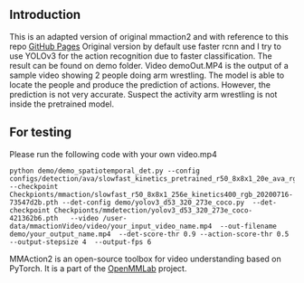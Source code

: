 

## Introduction
This is an adapted version of original mmaction2 and with reference to this repo [GitHub Pages](https://github.com/Whiffe/mmaction2_YF)
Original version by default use faster rcnn and I try to use YOLOv3 for the action recognition due to faster classification.
The result can be found on demo folder. Video demoOut.MP4 is the output of a sample video showing 2 people doing arm wrestling. The model is able to locate the people and produce the prediction of actions. However, the prediction is not very accurate. Suspect the activity arm wrestling is not inside the pretrained model.

## For testing
Please run the following code with your own video.mp4
```
python demo/demo_spatiotemporal_det.py --config configs/detection/ava/slowfast_kinetics_pretrained_r50_8x8x1_20e_ava_rgb.py --checkpoint Checkpionts/mmaction/slowfast_r50_8x8x1_256e_kinetics400_rgb_20200716-73547d2b.pth --det-config demo/yolov3_d53_320_273e_coco.py  --det-checkpoint Checkpionts/mmdetection/yolov3_d53_320_273e_coco-421362b6.pth   --video /user-data/mmactionVideo/video/your_input_video_name.mp4  --out-filename demo/your_output_name.mp4  --det-score-thr 0.9 --action-score-thr 0.5 --output-stepsize 4  --output-fps 6
```
MMAction2 is an open-source toolbox for video understanding based on PyTorch.
It is a part of the [OpenMMLab](http://openmmlab.org/) project.




